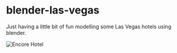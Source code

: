 # blender-las-vegas
Just having a little bit of fun modelling some Las Vegas hotels using blender.

![Encore Hotel](encore_screen_shot.png)

